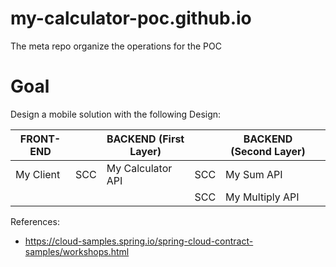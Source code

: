 # my-calculator-poc.github.io
The meta repo organize the operations for the POC

# Goal

Design a mobile solution with the following Design:

| FRONT-END |     | BACKEND (First Layer) |     | BACKEND (Second Layer) |   |
|-----------|-----|-----------------------|-----|------------------------|---|
| My Client | SCC | My Calculator API     | SCC | My Sum API             |   |
|           |     |                       | SCC | My Multiply API        |   |


References:

- https://cloud-samples.spring.io/spring-cloud-contract-samples/workshops.html
